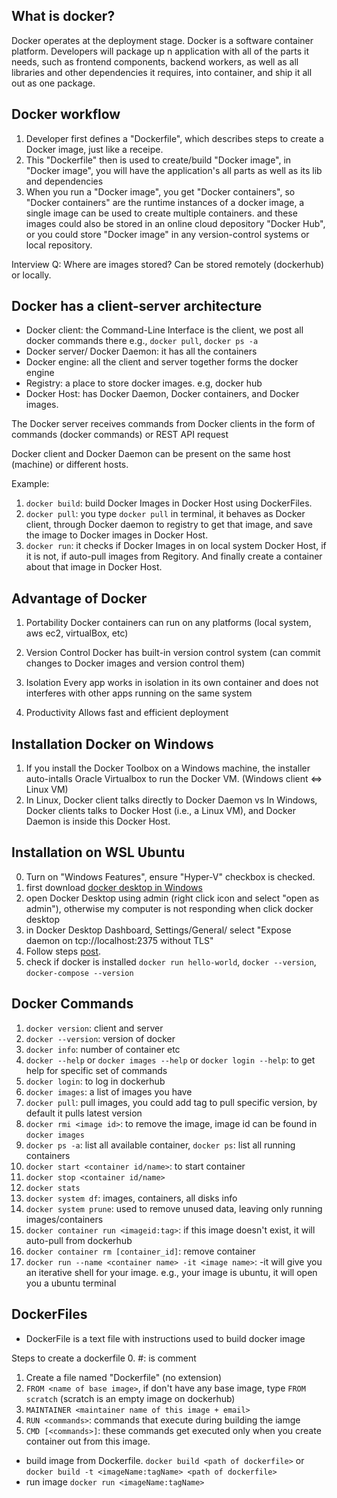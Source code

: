 ## What is docker?
Docker operates at the deployment stage. Docker is a software container platform. Developers will package up n application with all of the parts it needs, such as frontend components, backend workers, as well as all libraries and other dependencies it requires, into container, and ship it all out as one package. 

## Docker workflow
1. Developer first defines a "Dockerfile", which describes steps to create a Docker image, just like a receipe. 
2. This "Dockerfile" then is used to create/build "Docker image", in "Docker image", you will have the application's all parts as well as its lib and dependencies
3. When you run a "Docker image", you get "Docker containers", so "Docker containers" are the runtime instances of a docker image, a single image can be used to create multiple containers. and these images could also be stored in an online cloud depository "Docker Hub", or you could store "Docker image" in any version-control systems or local repository. 

Interview Q: Where are images stored? Can be stored remotely (dockerhub) or locally. 

## Docker has a client-server architecture
- Docker client: the Command-Line Interface is the client, we post all docker commands there e.g., `docker pull`, `docker ps -a`
- Docker server/ Docker Daemon: it has all the containers
- Docker engine: all the client and server together forms the docker engine
- Registry: a place to store docker images. e.g, docker hub
- Docker Host: has Docker Daemon, Docker containers, and Docker images. 

The Docker server receives commands from Docker clients in the form of commands (docker commands) or REST API request

Docker client and Docker Daemon can be present on the same host (machine) or different hosts. 

Example:
1. `docker build`: build Docker Images in Docker Host using DockerFiles. 
2. `docker pull`: you type `docker pull` in terminal, it behaves as Docker client, through Docker daemon to registry to get that image, and save the image to Docker images in Docker Host. 
3. `docker run`: it checks if Docker Images in on local system Docker Host, if it is not, if auto-pull images from Regitory. And finally create a container about that image in Docker Host. 

## Advantage of Docker
1. Portability
Docker containers can run on any platforms (local system, aws ec2, virtualBox, etc)

2. Version Control
Docker has built-in version control system (can commit changes to Docker images and version control them)

3. Isolation
Every app works in isolation in its own container and does not interferes with other apps running on the same system

4. Productivity
Allows fast and efficient deployment

## Installation Docker on Windows
1. If you install the Docker Toolbox on a Windows machine, the installer auto-intalls Oracle Virtualbox to run the Docker VM. (Windows client <=> Linux VM)
2. In Linux, Docker client talks directly to Docker Daemon vs In Windows, Docker clients talks to Docker Host (i.e., a Linux VM), and Docker Daemon is inside this Docker Host. 

## Installation on WSL Ubuntu
0. Turn on "Windows Features", ensure "Hyper-V" checkbox is checked. 
1. first download [docker desktop in Windows](https://www.docker.com/products/docker-desktop)
2. open Docker Desktop using admin (right click icon and select "open as admin"), otherwise my computer is not responding when click docker desktop
3. in Docker Desktop Dashboard, Settings/General/ select "Expose daemon on tcp://localhost:2375 without TLS"
4. Follow steps [post](https://nickjanetakis.com/blog/setting-up-docker-for-windows-and-wsl-to-work-flawlessly). 
5. check if docker is installed `docker run hello-world`, `docker --version`, `docker-compose --version`

## Docker Commands
1. `docker version`: client and server
2. `docker --version`: version of docker
3. `docker info`: number of container etc
4. `docker --help` or `docker images --help` or `docker login --help`: to get help for specific set of commands
5. `docker login`: to log in dockerhub
5. `docker images`: a list of images you have 
6. `docker pull`: pull images, you could add tag to pull specific version, by default it pulls latest version
6. `docker rmi <image id>`: to remove the image, image id can be found in `docker images`
7. `docker ps -a`: list all available container, `docker ps`: list all running containers
7. `docker start <container id/name>`: to start container
8. `docker stop <container id/name>`
9. `docker stats`
10. `docker system df`: images, containers, all disks info
11. `docker system prune`: used to remove unused data, leaving only running images/containers
12. `docker container run <imageid:tag>`: if this image doesn't exist, it will auto-pull from dockerhub
13. `docker container rm [container_id]`: remove container
14. `docker run --name <container name> -it <image name>`: -it will give you an iterative shell for your image. e.g., your image is ubuntu, it will open you a ubuntu terminal 

## DockerFiles
- DockerFile is a text file with instructions used to build docker image

Steps to create a dockerfile
0. #: is comment
1. Create a file named "Dockerfile" (no extension)
2. `FROM <name of base image>`, if don't have any base image, type `FROM scratch` (scratch is an empty image on dockerhub)
3. `MAINTAINER <maintainer name of this image + email>`
4. `RUN <commands>`: commands that execute during building the iamge
4. `CMD [<commands>]`: these commands get executed only when you create container out from this image.  

- build image from Dockerfile. `docker build <path of dockerfile>` or `docker build -t <imageName:tagName> <path of dockerfile>`
- run image `docker run <imageName:tagName>`